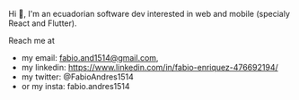 Hi 👋, I'm an ecuadorian software dev interested in web and mobile (specialy React and Flutter).

Reach me at 
- my email: fabio.and1514@gmail.com,
- my linkedin: https://www.linkedin.com/in/fabio-enriquez-476692194/
- my twitter: @FabioAndres1514
- or my insta: fabio.andres1514

<!---
-👋 Hi, I’m @fabio1514
- 👀 I’m interested in React, Flutter and never stop learning
- 🌱 I’m currently learning Express and Node
- 💞️ I’m looking to collaborate on Web and Mobile projects that represents me new challenges
- 📫 How to reach me: by my email fabio1514@gmail.com

fabio1514/fabio1514 is a ✨ special ✨ repository because its `README.md` (this file) appears on your GitHub profile.
You can click the Preview link to take a look at your changes.
--->
